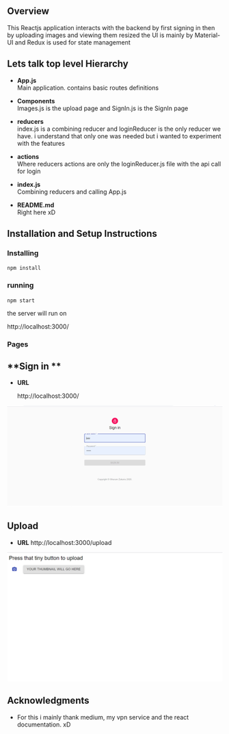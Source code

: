 ## Overview
This Reactjs application interacts with the backend by first signing in then by uploading images and viewing them resized
the UI is mainly by Material-UI and Redux is used for state management   


## Lets talk top level Hierarchy

* **App.js**                  
Main application. contains basic routes definitions



* **Components**                  
Images.js is the upload page and SignIn.js is the SignIn page

* **reducers**                  
index.js is a combining reducer and loginReducer is the only reducer we have. i understand that only one was needed but i wanted to experiment with the features


* **actions**                  
Where reducers actions are only the loginReducer.js file with the api call for login 
          

* **index.js**                  
Combining reducers and calling App.js

* **README.md**  
Right here xD                




## Installation and Setup Instructions

### Installing

```
npm install
```

### running

```
npm start
```



the server will run on 

http://localhost:3000/    





### Pages

**Sign in **
----

* **URL**

  http://localhost:3000/   

![alt text](https://raw.githubusercontent.com/gharam37/MERN-doodle/master/SignIn.png)



**Upload**
----

* **URL**
 http://localhost:3000/upload

![alt text](https://github.com/gharam37/MERN-doodle/blob/master/thumbnail.png?raw=true)








## Acknowledgments

* For this i mainly thank medium, my vpn service and the react documentation. xD
